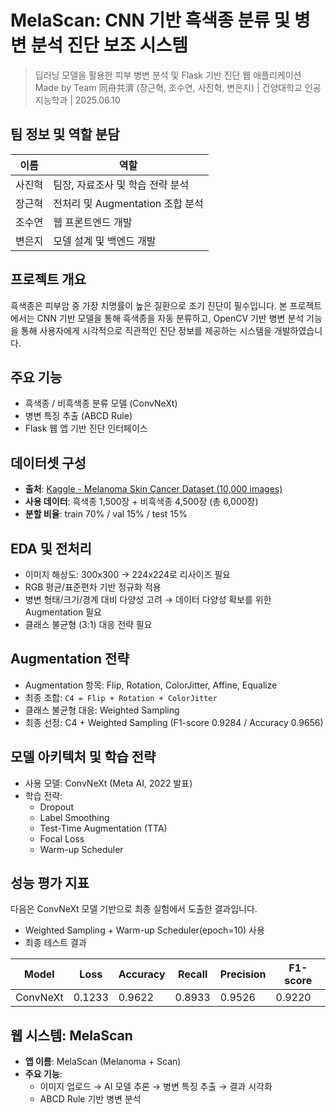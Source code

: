 # MelaScan: CNN 기반 흑색종 분류 및 병변 분석 진단 보조 시스템

> 딥러닝 모델을 활용한 피부 병변 분석 및 Flask 기반 진단 웹 애플리케이션  
> Made by Team 同舟共濟 (장근혁, 조수연, 사진혁, 변은지) | 건양대학교 인공지능학과 | 2025.06.10

## 팀 정보 및 역할 분담
| 이름    | 역할                            |
|---------|---------------------------------|
| 사진혁  | 팀장, 자료조사 및 학습 전략 분석 |
| 장근혁  | 전처리 및 Augmentation 조합 분석 |
| 조수연  | 웹 프론트엔드 개발               |
| 변은지  | 모델 설계 및 백엔드 개발         |

## 프로젝트 개요
흑색종은 피부암 중 가장 치명률이 높은 질환으로 조기 진단이 필수입니다. 본 프로젝트에서는 CNN 기반 모델을 통해 흑색종을 자동 분류하고, OpenCV 기반 병변 분석 기능을 통해 사용자에게 시각적으로 직관적인 진단 정보를 제공하는 시스템을 개발하였습니다.

## 주요 기능
- 흑색종 / 비흑색종 분류 모델 (ConvNeXt)
- 병변 특징 추출 (ABCD Rule)
- Flask 웹 앱 기반 진단 인터페이스

## 데이터셋 구성
- **출처**: [Kaggle - Melanoma Skin Cancer Dataset (10,000 images)](https://www.kaggle.com/datasets/nodariy/melanoma-skin-cancer-dataset-of-10000-images)
- **사용 데이터**: 흑색종 1,500장 + 비흑색종 4,500장 (총 6,000장)
- **분할 비율**: train 70% / val 15% / test 15%

## EDA 및 전처리
- 이미지 해상도: 300x300 → 224x224로 리사이즈 필요
- RGB 평균/표준편차 기반 정규화 적용
- 병변 형태/크기/경계 대비 다양성 고려 → 데이터 다양성 확보를 위한 Augmentation 필요
- 클래스 불균형 (3:1) 대응 전략 필요

## Augmentation 전략
- Augmentation 항목: Flip, Rotation, ColorJitter, Affine, Equalize
- 최종 조합: `C4 = Flip + Rotation + ColorJitter`
- 클래스 불균형 대응: Weighted Sampling
- 최종 선정: C4 + Weighted Sampling (F1-score 0.9284 / Accuracy 0.9656)

## 모델 아키텍처 및 학습 전략
- 사용 모델: ConvNeXt (Meta AI, 2022 발표)
- 학습 전략:
  - Dropout
  - Label Smoothing
  - Test-Time Augmentation (TTA)
  - Focal Loss
  - Warm-up Scheduler

## 성능 평가 지표
다음은 ConvNeXt 모델 기반으로 최종 실험에서 도출한 결과입니다. 
- Weighted Sampling + Warm-up Scheduler(epoch=10) 사용
- 최종 테스트 결과

| Model     | Loss      | Accuracy  | Recall    | Precision | F1-score  | 
|-----------|-----------|-----------|-----------|-----------|-----------|
| ConvNeXt  | 0.1233    |   0.9622  | 0.8933    |    0.9526 |   0.9220  |

## 웹 시스템: MelaScan
- **앱 이름**: MelaScan (Melanoma + Scan)
- **주요 기능**:
  - 이미지 업로드 → AI 모델 추론 → 병변 특징 추출 → 결과 시각화
  - ABCD Rule 기반 병변 분석
